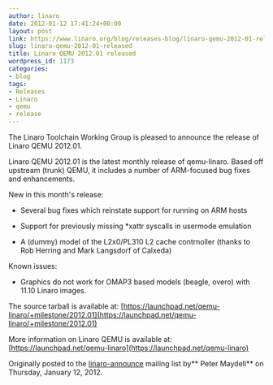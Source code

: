 ```yaml
---
author: linaro
date: 2012-01-12 17:41:24+00:00
layout: post
link: https://www.linaro.org/blog/releases-blog/linaro-qemu-2012-01-released/
slug: linaro-qemu-2012-01-released
title: Linaro QEMU 2012.01 released
wordpress_id: 1173
categories:
- blog
tags:
- Releases
- Linaro
- qemu
- release
---
```


The Linaro Toolchain Working Group is pleased to announce the release of Linaro QEMU 2012.01.

Linaro QEMU 2012.01 is the latest monthly release of qemu-linaro. Based off upstream (trunk) QEMU, it includes a number of ARM-focused bug fixes and enhancements.

New in this month's release:

  * Several bug fixes which reinstate support for running on ARM hosts


  * Support for previously missing \*xattr syscalls in usermode emulation


  * A (dummy) model of the L2x0/PL310 L2 cache contrnoller (thanks to Rob Herring and Mark Langsdorf of Calxeda)

Known issues:


  * Graphics do not work for OMAP3 based models (beagle, overo) with 11.10 Linaro images.

The source tarball is available at:
[https://launchpad.net/qemu-linaro/+milestone/2012.01](https://launchpad.net/qemu-linaro/+milestone/2012.01)

More information on Linaro QEMU is available at:
[https://launchpad.net/qemu-linaro](https://launchpad.net/qemu-linaro)

Originally posted to the [linaro-announce](http://lists.linaro.org/pipermail/linaro-toolchain/2012-January/002017.html) mailing list by** Peter Maydell** on Thursday, January 12, 2012.
